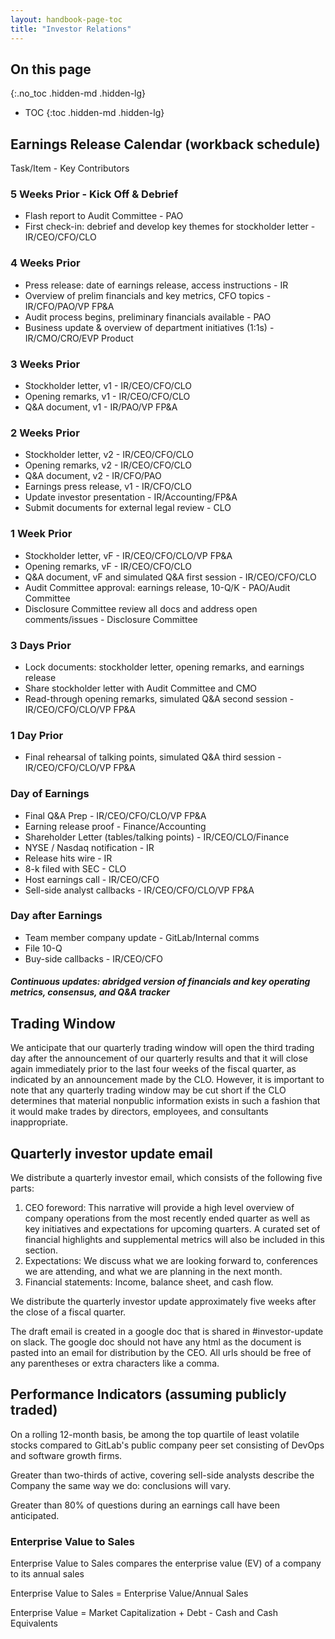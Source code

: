 ```yaml
--- 
layout: handbook-page-toc
title: "Investor Relations"
---
```


## On this page
{:.no_toc .hidden-md .hidden-lg}

- TOC
{:toc .hidden-md .hidden-lg}

## Earnings Release Calendar (workback schedule)

Task/Item - Key Contributors

### 5 Weeks Prior - Kick Off & Debrief	
* Flash report to Audit Committee - PAO
* First check-in: debrief and develop key themes for stockholder letter - IR/CEO/CFO/CLO

### 4 Weeks Prior	
* Press release: date of earnings release, access instructions - IR
* Overview of prelim financials and key metrics, CFO topics	- IR/CFO/PAO/VP FP&A
* Audit process begins, preliminary financials available - PAO
* Business update & overview of department initiatives (1:1s) - IR/CMO/CRO/EVP Product

### 3 Weeks Prior	
* Stockholder letter, v1 - IR/CEO/CFO/CLO
* Opening remarks, v1	- IR/CEO/CFO/CLO
* Q&A document, v1 - IR/PAO/VP FP&A

### 2 Weeks Prior	
* Stockholder letter, v2 - IR/CEO/CFO/CLO
* Opening remarks, v2 - IR/CEO/CFO/CLO
* Q&A document, v2 - IR/CFO/PAO
* Earnings press release, v1 - IR/CFO/CLO
* Update investor presentation - IR/Accounting/FP&A
* Submit documents for external legal review - CLO

### 1 Week Prior	
* Stockholder letter, vF - IR/CEO/CFO/CLO/VP FP&A
* Opening remarks, vF - IR/CEO/CFO/CLO
* Q&A document, vF and simulated Q&A first session - IR/CEO/CFO/CLO
* Audit Committee approval: earnings release, 10-Q/K - PAO/Audit Committee
* Disclosure Committee review all docs and address open comments/issues - Disclosure Committee

### 3 Days Prior	
* Lock documents: stockholder letter, opening remarks, and earnings release	
* Share stockholder letter with Audit Committee and CMO  
* Read-through opening remarks, simulated Q&A second session - IR/CEO/CFO/CLO/VP FP&A

### 1 Day Prior	
* Final rehearsal of talking points, simulated Q&A third session - IR/CEO/CFO/CLO/VP FP&A

### Day of Earnings	
* Final Q&A Prep - IR/CEO/CFO/CLO/VP FP&A
* Earning release proof	- Finance/Accounting
* Shareholder Letter (tables/talking points) - IR/CEO/CLO/Finance
* NYSE / Nasdaq notification - IR
* Release hits wire	- IR
* 8-k filed with SEC - CLO
* Host earnings call - IR/CEO/CFO
* Sell-side analyst callbacks	- IR/CEO/CFO/CLO/VP FP&A

### Day after Earnings	
* Team member company update - GitLab/Internal comms
* File 10-Q
* Buy-side callbacks - IR/CEO/CFO

##### Continuous updates: abridged version of financials and key operating metrics, consensus, and Q&A tracker 

## Trading Window

We anticipate that our quarterly trading window will open the third trading day after the announcement of our quarterly results and that it will close again immediately prior to the last four weeks of the fiscal quarter, as indicated by an announcement made by the CLO. However, it is important to note that any quarterly trading window may be cut short if the CLO determines that material nonpublic information exists in such a fashion that it would make trades by directors, employees, and consultants inappropriate.

## Quarterly investor update email

We distribute a quarterly investor email, which consists of the following five parts:

1. CEO foreword: This narrative will provide a high level overview of company operations from the most recently ended quarter as well as key initiatives and expectations for upcoming quarters. A curated set of financial highlights and supplemental metrics will also be included in this section.
1. Expectations: We discuss what we are looking forward to, conferences we are attending, and what we are planning in the next month.
1. Financial statements: Income, balance sheet, and cash flow.

We distribute the quarterly investor update approximately five weeks after the close of a fiscal quarter.

The draft email is created in a google doc that is shared in #investor-update on slack. The google doc should not have any html as the document is pasted into an email for distribution by the CEO. All urls should be free of any parentheses or extra characters like a comma. 

## Performance Indicators (assuming publicly traded)

On a rolling 12-month basis, be among the top quartile of least volatile stocks compared to GitLab's public company peer set consisting of DevOps and software growth firms.

Greater than two-thirds of active, covering sell-side analysts describe the Company the same way we do: conclusions will vary.

Greater than 80% of questions during an earnings call have been anticipated.

### Enterprise Value to Sales
Enterprise Value to Sales compares the enterprise value (EV) of a company to its annual sales

Enterprise Value to Sales = Enterprise Value/Annual Sales

Enterprise Value = Market Capitalization + Debt - Cash and Cash Equivalents
